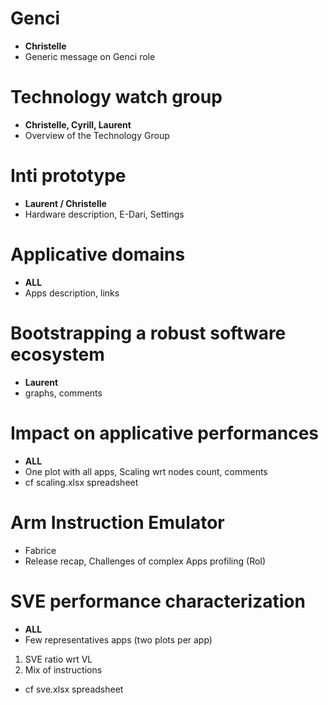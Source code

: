 # Genci
* **Christelle** 
* Generic message on Genci role

# Technology watch group
* **Christelle, Cyrill, Laurent**  
* Overview of the Technology Group

# Inti prototype
* **Laurent / Christelle**
* Hardware description, E-Dari, Settings

# Applicative domains
* **ALL**
* Apps description, links



 # Bootstrapping a robust software ecosystem
 * **Laurent** 
 * graphs, comments
 
 #  Impact on applicative performances
 * **ALL**
 * One plot with all apps, Scaling wrt nodes count, comments
 * cf  scaling.xlsx spreadsheet
 
 # Arm Instruction Emulator
 * Fabrice
 * Release recap,  Challenges of complex Apps profiling (RoI)
 
 # SVE performance characterization 
 * **ALL**
 * Few representatives apps (two plots per app)
 1. SVE ratio wrt VL
 2. Mix of instructions
 * cf sve.xlsx spreadsheet
